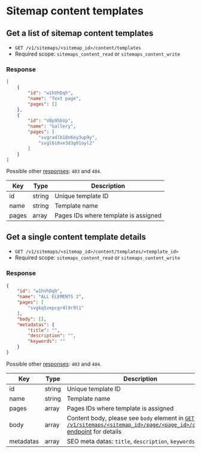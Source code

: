 # Sitemap content templates

## Get a list of sitemap content templates

* `GET /v1/sitemaps/<sitemap_id>/content/templates`
* Required scope: `sitemaps_content_read` or `sitemaps_content_write`

### Response
``` json
[
    {
        "id": "w1hVhDqh",
        "name": "Text page",
        "pages": []
    },
    {
        "id": "VBp9SbVp",
        "name": "Gallery",
        "pages": [
            "svgradlb18n6oy3up9y",
            "svgl6i0xe3d3g01oyl2"
        ]
    }
]
```

Possible other [responses](./../../sections/responses.md): `403` and `404`.

Key | Type | Description
--- | --- | ---
id | string | Unique template ID
name | string | Template name
pages | array | Pages IDs where template is assigned

## Get a single content template details

* `GET /v1/sitemaps/<sitemap_id>/content/templates/<template_id>`
* Required scope: `sitemaps_content_read` or `sitemaps_content_write`

### Response
``` json
{
    "id": "w1hVhDqh",
    "name": "ALL ELEMENTS 2",
    "pages": [
        "svgkq5zepcgr4l9r9l1"
    ],
    "body": [],
    "metadatas": {
        "title": "",
        "description": "",
        "keywords": ""
    }
}
```

Possible other [responses](./../../sections/responses.md): `403` and `404`.

Key | Type | Description
--- | --- | ---
id | string | Unique template ID
name | string | Template name
pages | array | Pages IDs where template is assigned
body | array | Content body, please see `body` element in [`GET /v1/sitemaps/<sitemap_id>/page/<page_id>/content` endpoint](./page.md#get-a-single-page-content) for details
metadatas | array | SEO meta datas: `title`, `description`, `keywords`
